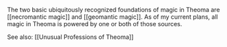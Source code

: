 The two basic ubiquitously recognized foundations of magic in Theoma are [[necromantic magic]] and [[geomantic magic]].  As of my current plans, all magic in Theoma is powered by one or both of those sources.

See also:
[[Unusual Professions of Theoma]]